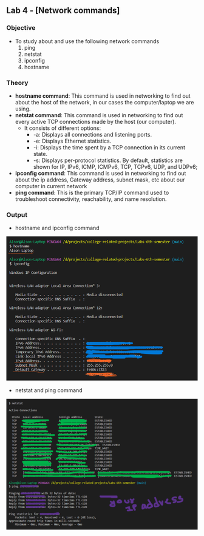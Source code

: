 ## Lab 4 - [Network commands]

### Objective

- To study about and use the following network commands
    1. ping
    2. netstat
    3. ipconfig
    4. hostname

### Theory

- **hostname command**: This command is used in networking to find out about the host of the network, in our cases the computer/laptop we are using.
- **netstat command**: This command is used in networking to find out every active TCP connections made by the host (our computer).
    - It consists of different options:
        - -a: Displays all connections and listening ports.
        - -e: Displays Ethernet statistics.
        - -i: Displays the time spent by a TCP connection in its current state.
        - -s: Displays per-protocol statistics.  By default, statistics are shown for IP, IPv6, ICMP, ICMPv6, TCP, TCPv6, UDP, and UDPv6;
- **ipconfig command**: This command is used in networking to find out about the ip address, Gateway address, subnet mask, etc about our computer in current network
- **ping command**: This is the primary TCP/IP command used to troubleshoot connectivity, reachability, and name resolution.

### Output

- hostname and ipconfig command

![hostname and ipconfig](./output/hostname-ipconfig.png)

- netstat and ping command

![netstat and ping output](./output/netstat-ping.png)
